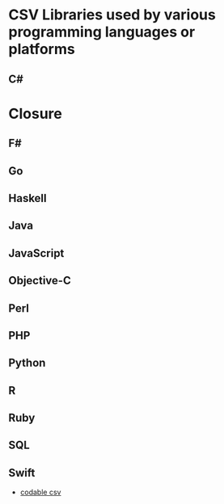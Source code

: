 # CSV Libraries used by various programming languages or platforms


## C#
# Closure
## F#
## Go
## Haskell
## Java
## JavaScript
## Objective-C
## Perl
## PHP
## Python
## R
## Ruby
## SQL
## Swift


- [codable csv](https://github.com/dehesa/CodableCSV)

